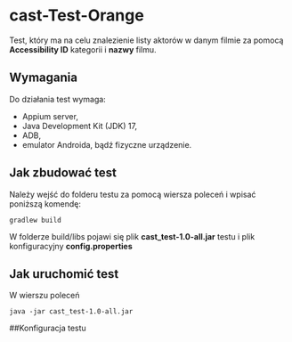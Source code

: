 # cast-Test-Orange
Test, który ma na celu znalezienie listy aktorów w danym filmie za pomocą __Accessibility ID__ kategorii i __nazwy__ filmu.

## Wymagania
Do działania test wymaga:
- Appium server,
- Java Development Kit (JDK) 17,
- ADB,
- emulator Androida, bądź fizyczne urządzenie.

## Jak zbudować test
Należy wejść do folderu testu za pomocą wiersza poleceń i wpisać poniższą komendę:
```
gradlew build
```
W folderze build/libs pojawi się plik __cast_test-1.0-all.jar__ testu i plik konfiguracyjny __config.properties__

## Jak uruchomić test
W wierszu poleceń
```
java -jar cast_test-1.0-all.jar
```

##Konfiguracja testu
